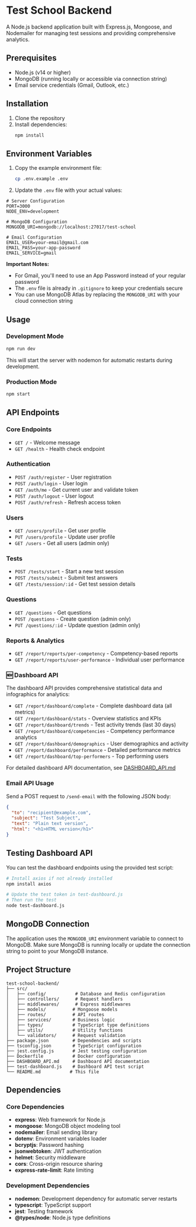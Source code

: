# Test School Backend

A Node.js backend application built with Express.js, Mongoose, and Nodemailer for managing test sessions and providing comprehensive analytics.

## Prerequisites

- Node.js (v14 or higher)
- MongoDB (running locally or accessible via connection string)
- Email service credentials (Gmail, Outlook, etc.)

## Installation

1. Clone the repository
2. Install dependencies:
   ```bash
   npm install
   ```

## Environment Variables

1. Copy the example environment file:
   ```bash
   cp .env.example .env
   ```

2. Update the `.env` file with your actual values:

```env
# Server Configuration
PORT=3000
NODE_ENV=development

# MongoDB Configuration
MONGODB_URI=mongodb://localhost:27017/test-school

# Email Configuration
EMAIL_USER=your-email@gmail.com
EMAIL_PASS=your-app-password
EMAIL_SERVICE=gmail
```

**Important Notes:**
- For Gmail, you'll need to use an App Password instead of your regular password
- The `.env` file is already in `.gitignore` to keep your credentials secure
- You can use MongoDB Atlas by replacing the `MONGODB_URI` with your cloud connection string

## Usage

### Development Mode
```bash
npm run dev
```
This will start the server with nodemon for automatic restarts during development.

### Production Mode
```bash
npm start
```

## API Endpoints

### Core Endpoints
- `GET /` - Welcome message
- `GET /health` - Health check endpoint

### Authentication
- `POST /auth/register` - User registration
- `POST /auth/login` - User login
- `GET /auth/me` - Get current user and validate token
- `POST /auth/logout` - User logout
- `POST /auth/refresh` - Refresh access token

### Users
- `GET /users/profile` - Get user profile
- `PUT /users/profile` - Update user profile
- `GET /users` - Get all users (admin only)

### Tests
- `POST /tests/start` - Start a new test session
- `POST /tests/submit` - Submit test answers
- `GET /tests/session/:id` - Get test session details

### Questions
- `GET /questions` - Get questions
- `POST /questions` - Create question (admin only)
- `PUT /questions/:id` - Update question (admin only)

### Reports & Analytics
- `GET /report/reports/per-competency` - Competency-based reports
- `GET /report/reports/user-performance` - Individual user performance

### 🆕 Dashboard API
The dashboard API provides comprehensive statistical data and infographics for analytics:

- `GET /report/dashboard/complete` - Complete dashboard data (all metrics)
- `GET /report/dashboard/stats` - Overview statistics and KPIs
- `GET /report/dashboard/trends` - Test activity trends (last 30 days)
- `GET /report/dashboard/competencies` - Competency performance analytics
- `GET /report/dashboard/demographics` - User demographics and activity
- `GET /report/dashboard/performance` - Detailed performance metrics
- `GET /report/dashboard/top-performers` - Top performing users

For detailed dashboard API documentation, see [DASHBOARD_API.md](./DASHBOARD_API.md)

### Email API Usage

Send a POST request to `/send-email` with the following JSON body:

```json
{
  "to": "recipient@example.com",
  "subject": "Test Subject",
  "text": "Plain text version",
  "html": "<h1>HTML version</h1>"
}
```

## Testing Dashboard API

You can test the dashboard endpoints using the provided test script:

```bash
# Install axios if not already installed
npm install axios

# Update the test token in test-dashboard.js
# Then run the test
node test-dashboard.js
```

## MongoDB Connection

The application uses the `MONGODB_URI` environment variable to connect to MongoDB. Make sure MongoDB is running locally or update the connection string to point to your MongoDB instance.

## Project Structure

```
test-school-backend/
├── src/
│   ├── config/           # Database and Redis configuration
│   ├── controllers/      # Request handlers
│   ├── middlewares/      # Express middlewares
│   ├── models/          # Mongoose models
│   ├── routes/          # API routes
│   ├── services/        # Business logic
│   ├── types/           # TypeScript type definitions
│   ├── utils/           # Utility functions
│   └── validators/      # Request validation
├── package.json         # Dependencies and scripts
├── tsconfig.json        # TypeScript configuration
├── jest.config.js       # Jest testing configuration
├── Dockerfile           # Docker configuration
├── DASHBOARD_API.md     # Dashboard API documentation
├── test-dashboard.js    # Dashboard API test script
└── README.md           # This file
```

## Dependencies

### Core Dependencies
- **express**: Web framework for Node.js
- **mongoose**: MongoDB object modeling tool
- **nodemailer**: Email sending library
- **dotenv**: Environment variables loader
- **bcryptjs**: Password hashing
- **jsonwebtoken**: JWT authentication
- **helmet**: Security middleware
- **cors**: Cross-origin resource sharing
- **express-rate-limit**: Rate limiting

### Development Dependencies
- **nodemon**: Development dependency for automatic server restarts
- **typescript**: TypeScript support
- **jest**: Testing framework
- **@types/node**: Node.js type definitions 